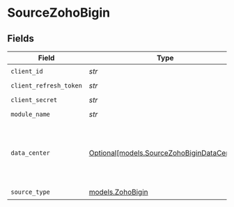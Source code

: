 # SourceZohoBigin


## Fields

| Field                                                                                | Type                                                                                 | Required                                                                             | Description                                                                          |
| ------------------------------------------------------------------------------------ | ------------------------------------------------------------------------------------ | ------------------------------------------------------------------------------------ | ------------------------------------------------------------------------------------ |
| `client_id`                                                                          | *str*                                                                                | :heavy_check_mark:                                                                   | N/A                                                                                  |
| `client_refresh_token`                                                               | *str*                                                                                | :heavy_check_mark:                                                                   | N/A                                                                                  |
| `client_secret`                                                                      | *str*                                                                                | :heavy_check_mark:                                                                   | N/A                                                                                  |
| `module_name`                                                                        | *str*                                                                                | :heavy_check_mark:                                                                   | N/A                                                                                  |
| `data_center`                                                                        | [Optional[models.SourceZohoBiginDataCenter]](../models/sourcezohobigindatacenter.md) | :heavy_minus_sign:                                                                   | The data center where the Bigin account's resources are hosted                       |
| `source_type`                                                                        | [models.ZohoBigin](../models/zohobigin.md)                                           | :heavy_check_mark:                                                                   | N/A                                                                                  |